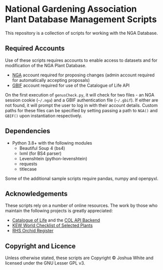 # National Gardening Association Plant Database Management Scripts

This repository is a collection of scripts for working with the NGA Database.

## Required Accounts

Use of these scripts requires accounts to enable access to datasets and for modification of the NGA Plant Database.

- [NGA](https://garden.org/) account required for proposing changes (admin account required for automatically accepting proposals)
- [GBIF](https://www.gbif.org/) account required for use of the Catalogue of Life API

On the first execution of `genusCheck.py`, it will check for two files - an NGA session cookie (`~/.nga`) and a GBIF authentication file (`~/.gbif`). If either are not found, it will prompt the user to log in with their account details. Custom paths for these files can be specified by setting passing a path to `NGA()` and `GBIF()` upon instantiation respectively.

## Dependencies

- Python 3.8+ with the following modules
  - Beautiful Soup 4 (bs4)
  - lxml (for BS4 parser)
  - Levenshtein (python-levenshtein)
  - requests
  - titlecase

Some of the additional sample scripts require pandas, numpy and openpyxl.

## Acknowledgements

These scripts rely on a number of online resources. The work by those who maintain the following projects is greatly appreciated:

- [Catalogue of Life](https://www.catalogueoflife.org/) and the [COL API Backend](https://github.com/CatalogueOfLife/backend/)
- [KEW World Checklist of Selected Plants](https://wcsp.science.kew.org/)
- [RHS Orchid Register](https://apps.rhs.org.uk/horticulturaldatabase/orchidregister/orchidregister.asp)

## Copyright and Licence

Unless otherwise stated, these scripts are Copyright © Joshua White and licensed under the GNU Lesser GPL v3.